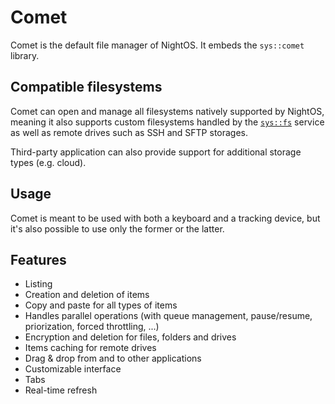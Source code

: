 # Comet

Comet is the default file manager of NightOS. It embeds the `sys::comet` library.

## Compatible filesystems

Comet can open and manage all filesystems natively supported by NightOS, meaning it also supports custom filesystems handled by the [`sys::fs`](../specs/services/fs.md) service as well as remote drives such as SSH and SFTP storages.

Third-party application can also provide support for additional storage types (e.g. cloud).

## Usage

Comet is meant to be used with both a keyboard and a tracking device, but it's also possible to use only the former or the latter.

## Features

- Listing
- Creation and deletion of items
- Copy and paste for all types of items
- Handles parallel operations (with queue management, pause/resume, priorization, forced throttling, ...)
- Encryption and deletion for files, folders and drives
- Items caching for remote drives
- Drag & drop from and to other applications
- Customizable interface
- Tabs
- Real-time refresh
